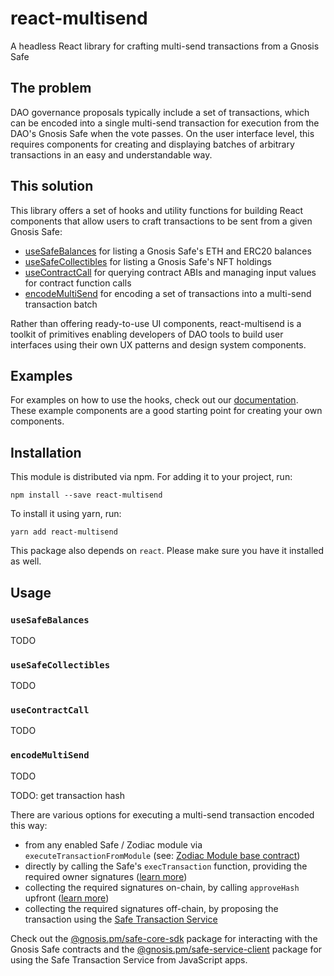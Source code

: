 # react-multisend

A headless React library for crafting multi-send transactions from a Gnosis Safe

## The problem

DAO governance proposals typically include a set of transactions, which can be encoded into a single multi-send transaction for execution from the DAO's Gnosis Safe when the vote passes.
On the user interface level, this requires components for creating and displaying batches of arbitrary transactions in an easy and understandable way.

## This solution

This library offers a set of hooks and utility functions for building React components that allow users to craft transactions to be sent from a given Gnosis Safe:

- [useSafeBalances](#useSafeBalances) for listing a Gnosis Safe's ETH and ERC20 balances
- [useSafeCollectibles](#useSafeCollectibles) for listing a Gnosis Safe's NFT holdings
- [useContractCall](#useContractCall) for querying contract ABIs and managing input values for contract function calls
- [encodeMultiSend](#encodeMultiSend) for encoding a set of transactions into a multi-send transaction batch

Rather than offering ready-to-use UI components, react-multisend is a toolkit of primitives enabling developers of DAO tools to build user interfaces using their own UX patterns and design system components.

## Examples

For examples on how to use the hooks, check out our [documentation](https://gnosis.github.io/react-multisend/).
These example components are a good starting point for creating your own components.

## Installation

This module is distributed via npm. For adding it to your project, run:

```
npm install --save react-multisend
```

To install it using yarn, run:

```
yarn add react-multisend
```

This package also depends on `react`. Please make sure you have it installed as well.

## Usage

### <a name="useSafeBalances"></a>`useSafeBalances`

TODO

### <a name="useSafeCollectibles"></a>`useSafeCollectibles`

TODO

### <a name="useContractCall"></a>`useContractCall`

TODO

### <a name="encodeMultiSend"></a>`encodeMultiSend`

TODO

TODO: get transaction hash

There are various options for executing a multi-send transaction encoded this way:

- from any enabled Safe / Zodiac module via `executeTransactionFromModule` (see: [Zodiac Module base contract](https://github.com/gnosis/zodiac/blob/master/contracts/core/Module.sol#L43))
- directly by calling the Safe's `execTransaction` function, providing the required owner signatures ([learn more](https://docs.gnosis.io/safe/docs/contracts_tx_execution/))
- collecting the required signatures on-chain, by calling `approveHash` upfront ([learn more](https://docs.gnosis.io/safe/docs/contracts_tx_execution/#on-chain-approvals))
- collecting the required signatures off-chain, by proposing the transaction using the [Safe Transaction Service](https://docs.gnosis.io/safe/docs/tutorial_tx_service_initiate_sign/)

Check out the [@gnosis.pm/safe-core-sdk](https://github.com/gnosis/safe-core-sdk/tree/main/packages/safe-core-sdk) package for interacting with the Gnosis Safe contracts and the [@gnosis.pm/safe-service-client](https://github.com/gnosis/safe-core-sdk/tree/main/packages/safe-service-client) package for using the Safe Transaction Service from JavaScript apps.
